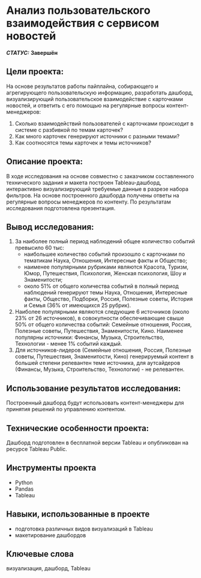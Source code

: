 # Анализ пользовательского взаимодействия с сервисом новостей


***СТАТУС:*** **Завершён**


## Цели проекта:

На основе результатов работы пайплайна, собирающего и агрегирующего  пользовательскую информацию, разработать дашборд, визуализирующий пользовательское взаимодействие с карточками новостей, и ответить с его помощью на регулярные вопросы контент-менеджеров:
1. Сколько взаимодействий пользователей с карточками происходит в системе с разбивкой по темам карточек?
2. Как много карточек генерируют источники с разными темами?
3. Как соотносятся темы карточек и темы источников?


## Описание проекта:

В ходе исследования на основе совместно с заказчиком составленного технического задания и макета построен Tableau-дашборд, интерактивно визуализирующий требуемые данные в разрезе набора фильтров. На основе построенного дашборда получены ответы на регулярные вопросы менеджеров по контенту. По результатам исследования подготовлена презентация.


## Вывод исследования:

1. За наиболее полный период наблюдений общее количество событий превысило 60 тыс:
    - наибольшее количество событий произошло с карточками по тематикам Наука, Отношения, Интересные факты и Общество;
    - наименее популярными рубриками являются Красота, Туризм, Юмор, Путешествия, Психология, Женская психология, Шоу и Знаменитости;
    - около 51% от общего количества событий в полный период наблюдений генерируют темы Наука, Отношения, Интересные факты, Общество, Подборки, Россия, Полезные советы, История и Семья (36% от имеющихся 25 рубрик).
2. Наиболее популярными являются следующие 6 источников (около 23% от 26 источников), в совокупности обеспечивающие свыше 50% от общего количества событий: Семейные отношения, Россия, Полезные советы, Путешествия, Знаменитости, Кино. Наименее популярны источники: Финансы, Музыка, Строительство, Технологии - менее 1% событий каждый.
3. Для источников-лидеров (Семейные отношения, Россия, Полезные советы, Путешествия, Знаменитости, Кино) генерируемый контент в большей степени релевантен теме источника, для аутсайдеров (Финансы, Музыка, Строительство, Технологии) - не релевантен.


## Использование результатов исследования:

Построенный дашборд будут использовать контент-менеджеры для принятия решений по управлению контентом.


## Технические особенности проекта:

Дашборд подготовлен в бесплатной версии Tableau и опубликован на ресурсе Tableau Public.


## Инструменты проекта

- Python
- Pandas
- Tableau


## Навыки, использованные в проекте

- подготовка различных видов визуализаций в Tableau
- макетирование дашбордов


## Ключевые слова

визуализация, дашборд, Tableau
